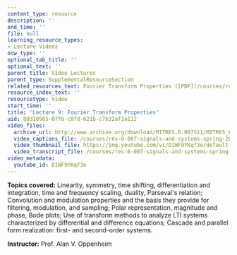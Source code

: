 ```yaml
---
content_type: resource
description: ''
end_time: ''
file: null
learning_resource_types:
- Lecture Videos
ocw_type: ''
optional_tab_title: ''
optional_text: ''
parent_title: Video Lectures
parent_type: SupplementalResourceSection
related_resources_text: Fourier Transform Properties ([PDF](/courses/res-6-007-signals-and-systems-spring-2011/resources/mitres_6_007s11_lec09))
resource_index_text: ''
resourcetype: Video
start_time: ''
title: 'Lecture 9: Fourier Transform Properties'
uid: 80318965-07f6-c8fd-621b-c7b32af1a112
video_files:
  archive_url: http://www.archive.org/download/MITRES.6.007S11/MITRES_6-007S11lec09_300k.mp4
  video_captions_file: /courses/res-6-007-signals-and-systems-spring-2011/f08a548e5d965743b492eba8712d1a70_D1WF9YKqf3o.vtt
  video_thumbnail_file: https://img.youtube.com/vi/D1WF9YKqf3o/default.jpg
  video_transcript_file: /courses/res-6-007-signals-and-systems-spring-2011/c5eeaf57a5d0c100b0f8c0cbdb470d39_D1WF9YKqf3o.pdf
video_metadata:
  youtube_id: D1WF9YKqf3o
---
```


**Topics covered:** Linearity, symmetry, time shifting, differentiation and integration, time and frequency scaling, duality, Parseval's relation; Convolution and modulation properties and the basis they provide for filtering, modulation, and sampling; Polar representation, magnitude and phase, Bode plots; Use of transform methods to analyze LTI systems characterized by differential and difference equations; Cascade and parallel form realization: first- and second-order systems.

**Instructor:** Prof. Alan V. Oppenheim



